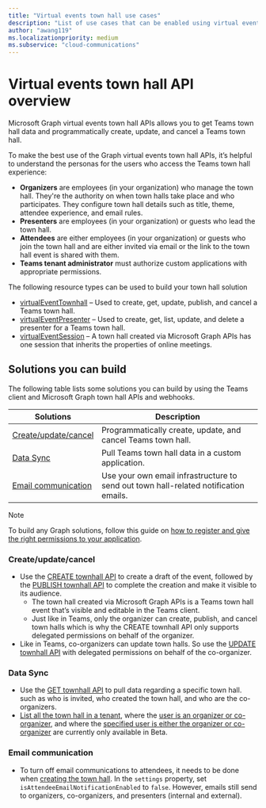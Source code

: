 ```yaml
---
title: "Virtual events town hall use cases"
description: "List of use cases that can be enabled using virtual events town hall APIs"
author: "awang119"
ms.localizationpriority: medium
ms.subservice: "cloud-communications"
---
```

# Virtual events town hall API overview
Microsoft Graph virtual events town hall APIs allows you to get Teams town hall data and programmatically create, update, and cancel a Teams town hall.

To make the best use of the Graph virtual events town hall APIs, it’s helpful to understand the personas for the users who access the Teams town hall experience: 

- **Organizers** are employees (in your organization) who manage the town hall. They're the authority on when town halls take place and who participates. They configure town hall details such as title, theme, attendee experience, and email rules.
- **Presenters** are employees (in your organization) or guests who lead the town hall.  
- **Attendees** are either employees (in your organization) or guests who join the town hall and are either invited via email or the link to the town hall event is shared with them.  
- **Teams tenant administrator** must authorize custom applications with appropriate permissions.

The following resource types can be used to build your town hall solution 
- [virtualEventTownhall](/graph/api/resources/virtualeventtownhall) – Used to create, get, update, publish, and cancel a Teams town hall.    
- [virtualEventPresenter](/graph/api/resources/virtualeventpresenter) – Used to create, get, list, update, and delete a presenter for a Teams town hall.   
- [virtualEventSession](/graph/api/resources/virtualeventsession) – A town hall created via Microsoft Graph APIs has one session that inherits the properties of online meetings.  

## Solutions you can build 
The following table lists some solutions you can build by using the Teams client and Microsoft Graph town hall APIs and webhooks. 

| Solutions     | Description   |
| ------------- | ------------- |
| [Create/update/cancel](#createupdatecancel) | Programmatically create, update, and cancel Teams town hall.|
| [Data Sync](#data-sync) | Pull Teams town hall data in a custom application. |
| [Email communication](#email-communication)| Use your own email infrastructure to send out town hall-related notification emails. |

> [!NOTE]
>To build any Graph solutions, follow this guide on [how to register and give the right permissions to your application](/graph/auth/auth-concepts.md).

### Create/update/cancel 
- Use the [CREATE townhall API](/graph/api/virtualeventsroot-post-townhalls) to create a draft of the event, followed by the [PUBLISH townhall API](/graph/api/virtualeventtownhall-publish) to complete the creation and make it visible to its audience.
   - The town hall created via Microsoft Graph APIs is a Teams town hall event that’s visible and editable in the Teams client. 
   - Just like in Teams, only the organizer can create, publish, and cancel town halls which is why the CREATE townhall API only supports delegated permissions on behalf of the organizer.  
- Like in Teams, co-organizers can update town halls. So use the [UPDATE townhall API](/graph/api/virtualeventtownhall-update) with delegated permissions on behalf of the co-organizer.

### Data Sync 
- Use the [GET townhall API](/graph/api/virtualeventtownhall-get) to pull data regarding a specific town hall. such as who is invited, who created the town hall, and who are the co-organizers.
- [List all the town hall in a tenant](/graph/api/virtualeventsroot-list-townhalls), where the [user is an organizer or co-organizer](/graph/api/virtualeventtownhall-getbyuserrole), and where the [specified user is either the organizer or co-organizer](/graph/api/virtualeventtownhall-getbyuseridandrole) are currently only available in Beta. 

### Email communication
- To turn off email communications to attendees, it needs to be done when [creating the town hall](/graph/api/virtualeventsroot-post-townhalls). In the `settings` property, set `isAttendeeEmailNotificationEnabled` to `false`. However, emails still send to organizers, co-organizers, and presenters (internal and external).
